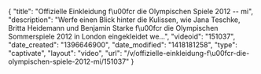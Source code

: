 {
    "title": "Offizielle Einkleidung f\u00fcr die Olympischen Spiele 2012 -- mi",
    "description": "Werfe einen Blick hinter die Kulissen, wie Jana Teschke, Britta Heidemann und Benjamin Starke f\u00fcr die Olympischen Sommerspiele 2012 in London eingekleidet we...",
    "videoid": "151037",
    "date_created": "1396646900",
    "date_modified": "1418181258",
    "type": "captivate",
    "layout": "video",
    "url": "\/v\/offizielle-einkleidung-f\u00fcr-die-olympischen-spiele-2012-mi\/151037"
}